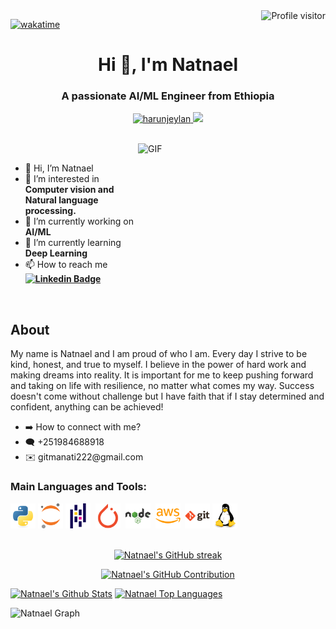 
<a href="https://komarev.com/ghpvc/?username=gulelaat">
  <img align="right" src="https://komarev.com/ghpvc/?username=gulelaat&label=Visitors&color=0e75b6&style=flat" alt="Profile visitor" />
</a>


[![wakatime](https://wakatime.com/badge/user/cc882208-c983-46cb-b4f5-ed20bb5c6e07.svg)](https://wakatime.com/@cc882208-c983-46cb-b4f5-ed20bb5c6e07)




<h1 align="center">Hi 👋, I'm Natnael</h1>
<h3 align="center">A passionate AI/ML Engineer from Ethiopia</h3>


<p align="center">
 <a href="https://www.linkedin.com/in/natnael-g" target="_blank">
  <img src="https://img.shields.io/badge/LinkedIn-0077B5?style=for-the-badge&logo=linkedin&logoColor=white" alt="harunjeylan"/>
 </a>
 <a href="https://x.com/elnathan00" target="_blank">
  <img src="https://img.shields.io/badge/x-1DA1F2?style=for-the-badge&logo=x&logoColor=white" />
 </a> 
</p>
<br />

<img align="right" top="500" height="300" width="300" alt="GIF" src="https://media.giphy.com/media/SWoSkN6DxTszqIKEqv/giphy.gif">

<br />

- 👋 Hi, I’m Natnael
- 👀 I’m interested in **Computer vision and Natural language processing.**
- 🔭 I’m currently working on **AI/ML**
- 🌱 I’m currently learning **Deep Learning**
- 📫 How to reach me **[![Linkedin Badge](https://img.shields.io/badge/-Natnael-blue?style=flat&logo=Linkedin&logoColor=white)](https://www.linkedin.com/in/natnael-g/)**

<br />
<H2>About</H2>
<p>My name is Natnael and I am proud of who I am. Every day I strive to be kind, honest, and true to myself. I believe in the power of hard work and making dreams into reality. It is important for me to keep pushing forward and taking on life with resilience, no matter what comes my way. Success doesn't come without challenge but I have faith that if I stay determined and confident, anything can be achieved!</p>

<ul>
  <li>
    ➡️ How to connect with me?
  </li>
    <li>
      🗨️ +251984688918
  </li>
    <li>
      ✉️ gitmanati222@gmail.com
  </li>
  </ul>

### Main Languages and Tools:
<div>
   <img src="https://github.com/devicons/devicon/blob/master/icons/python/python-original.svg" title="Python" **alt="Python" width="40" height="40"/>
  <img src="https://github.com/devicons/devicon/blob/master/icons/jupyter/jupyter-original.svg" title="jupyter" **alt="jupyter" width="40" height="40"/>
  <img src="https://github.com/devicons/devicon/blob/master/icons/pandas/pandas-original.svg" title="Pandas" alt="Pandas" width="40" height="40"/>&nbsp;
  <img src="https://github.com/devicons/devicon/blob/master/icons/pytorch/pytorch-original.svg" title="pytorch" alt="pytorch" width="40" height="40"/>&nbsp;
  <img src="https://github.com/devicons/devicon/blob/master/icons/nodejs/nodejs-original-wordmark.svg" title="NodeJS" alt="NodeJS" width="40" height="40"/>&nbsp;
  <img src="https://github.com/devicons/devicon/blob/master/icons/amazonwebservices/amazonwebservices-plain-wordmark.svg" title="AWS" alt="AWS" width="40" height="40"/>&nbsp;
  <img src="https://github.com/devicons/devicon/blob/master/icons/git/git-original-wordmark.svg" title="Git" **alt="Git" width="40" height="40"/>
   <img src="https://github.com/devicons/devicon/blob/master/icons/linux/linux-original.svg" title="Git" **alt="Git" width="40" height="40"/>
</div>

<br/>


<p align="center">
  <a href="https://github.com/gulelaat">
    <img src="https://github-readme-streak-stats.herokuapp.com/?user=gulelaat&theme=radical&border=7F3FBF&background=0D1117" alt="Natnael's GitHub streak"/>
  </a>
</p>

<p align="center">
  <a href="https://github.com/gulelaat">
    <img src="https://github-profile-summary-cards.vercel.app/api/cards/profile-details?username=gulelaat&theme=radical" alt="Natnael's GitHub Contribution"/>
  </a>
</p>

<a> 
    <a href="https://github.com/gulelaat"><img alt="Natnael's Github Stats" src="https://denvercoder1-github-readme-stats.vercel.app/api?username=gulelaat&show_icons=true&count_private=true&theme=react&border_color=7F3FBF&bg_color=0D1117&title_color=F85D7F&icon_color=F8D866" height="192px" width="49.5%"/></a>
  <a href="https://github.com/gulelaat"><img alt="Natnael Top Languages" src="https://denvercoder1-github-readme-stats.vercel.app/api/top-langs/?username=gulelaat&langs_count=8&layout=compact&theme=react&border_color=7F3FBF&bg_color=0D1117&title_color=F85D7F&icon_color=F8D866" height="192px" width="49.5%"/></a>
  <br/>
</a>

![Natnael Graph](https://github-readme-activity-graph.vercel.app/graph?username=gulelaat&custom_title=NAtnael%20GitHub%20Activity%20Graph&bg_color=0D1117&color=7F3FBF&line=7F3FBF&point=7F3FBF&area_color=FFFFFF&title_color=FFFFFF&area=true)





